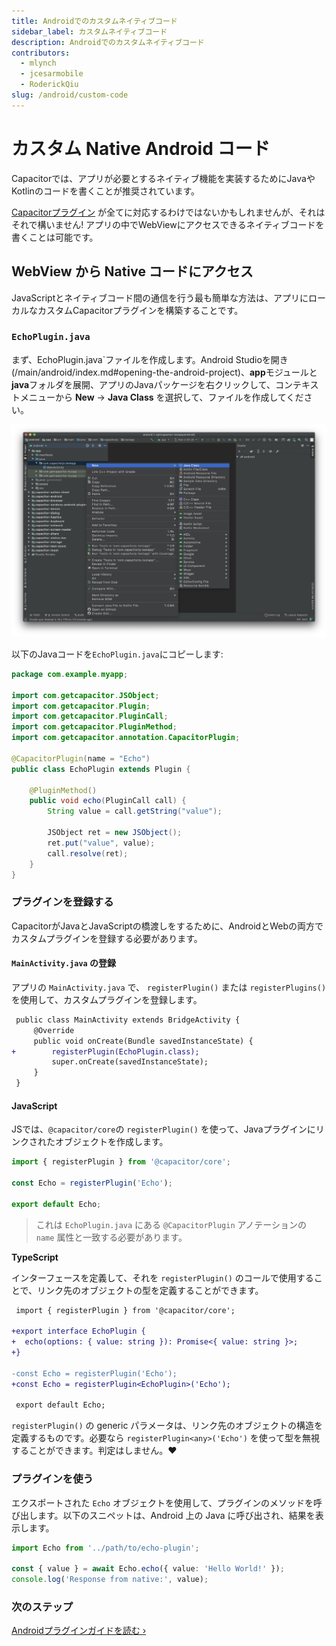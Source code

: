 ```yaml
---
title: Androidでのカスタムネイティブコード
sidebar_label: カスタムネイティブコード
description: Androidでのカスタムネイティブコード
contributors:
  - mlynch
  - jcesarmobile
  - RoderickQiu
slug: /android/custom-code
---
```


# カスタム Native Android コード

Capacitorでは、アプリが必要とするネイティブ機能を実装するためにJavaやKotlinのコードを書くことが推奨されています。

[Capacitorプラグイン](/plugins.mdx) が全てに対応するわけではないかもしれませんが、それはそれで構いません! アプリの中でWebViewにアクセスできるネイティブコードを書くことは可能です。

## WebView から Native コードにアクセス

JavaScriptとネイティブコード間の通信を行う最も簡単な方法は、アプリにローカルなカスタムCapacitorプラグインを構築することです。

### `EchoPlugin.java`

まず、EchoPlugin.java`ファイルを作成します。Android Studioを開き(/main/android/index.md#opening-the-android-project)、**app**モジュールと**java**フォルダを展開、アプリのJavaパッケージを右クリックして、コンテキストメニューから **New** -> **Java Class** を選択して、ファイルを作成してください。

![Android Studio app package](../../../static/img/v6/docs/android/studio-app-package.png)

以下のJavaコードを`EchoPlugin.java`にコピーします:

```java
package com.example.myapp;

import com.getcapacitor.JSObject;
import com.getcapacitor.Plugin;
import com.getcapacitor.PluginCall;
import com.getcapacitor.PluginMethod;
import com.getcapacitor.annotation.CapacitorPlugin;

@CapacitorPlugin(name = "Echo")
public class EchoPlugin extends Plugin {

    @PluginMethod()
    public void echo(PluginCall call) {
        String value = call.getString("value");

        JSObject ret = new JSObject();
        ret.put("value", value);
        call.resolve(ret);
    }
}
```

### プラグインを登録する

CapacitorがJavaとJavaScriptの橋渡しをするために、AndroidとWebの両方でカスタムプラグインを登録する必要があります。

#### `MainActivity.java` の登録

アプリの `MainActivity.java` で、 `registerPlugin()` または `registerPlugins()` を使用して、カスタムプラグインを登録します。

```diff
 public class MainActivity extends BridgeActivity {
     @Override
     public void onCreate(Bundle savedInstanceState) {
+        registerPlugin(EchoPlugin.class);
         super.onCreate(savedInstanceState);
     }
 }
```

#### JavaScript

JSでは、`@capacitor/core`の `registerPlugin()` を使って、Javaプラグインにリンクされたオブジェクトを作成します。

```typescript
import { registerPlugin } from '@capacitor/core';

const Echo = registerPlugin('Echo');

export default Echo;
```

> これは `EchoPlugin.java` にある `@CapacitorPlugin` アノテーションの `name` 属性と一致する必要があります。

**TypeScript**

インターフェースを定義して、それを `registerPlugin()` のコールで使用することで、リンク先のオブジェクトの型を定義することができます。

```diff
 import { registerPlugin } from '@capacitor/core';

+export interface EchoPlugin {
+  echo(options: { value: string }): Promise<{ value: string }>;
+}

-const Echo = registerPlugin('Echo');
+const Echo = registerPlugin<EchoPlugin>('Echo');

 export default Echo;
```

`registerPlugin()` の generic パラメータは、リンク先のオブジェクトの構造を定義するものです。必要なら `registerPlugin<any>('Echo')` を使って型を無視することができます。判定はしません。❤️

### プラグインを使う

エクスポートされた `Echo` オブジェクトを使用して、プラグインのメソッドを呼び出します。以下のスニペットは、Android 上の Java に呼び出され、結果を表示します。

```typescript
import Echo from '../path/to/echo-plugin';

const { value } = await Echo.echo({ value: 'Hello World!' });
console.log('Response from native:', value);
```

### 次のステップ

[Androidプラグインガイドを読む &#8250;](/plugins/creating-plugins/android-guide.md)
